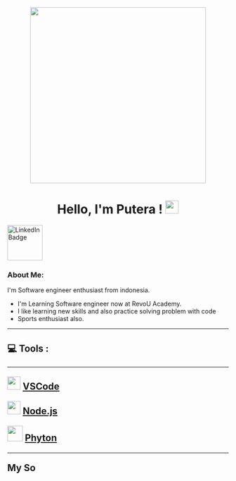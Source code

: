 <div id="header" align="center">

<img src="https://media0.giphy.com/media/v1.Y2lkPTc5MGI3NjExcHJqazhhejlhOGk2ZmRqenYwNWtyOG56cHZ5eWRpcWNueXNtd294MSZlcD12MV9pbnRlcm5hbF9naWZfYnlfaWQmY3Q9Zw/RbDKaczqWovIugyJmW/giphy.gif" width="400"/>

# Hello, I'm Putera ! <img src="https://media.giphy.com/media/hvRJCLFzcasrR4ia7z/giphy.gif" width="30px"/>

</div>
   
<div id="badges">
<a href="https://www.linkedin.com/in/ilham-putera-fadjar-1841a9332/">
   <img src="https://img.shields.io/badge/LinkedIn-%230077B5.svg?logo=linkedin&logoColor=white" alt="LinkedIn Badge" width="80"/>
   </a>

   


</h1>
</div>


### About Me:
I'm Software engineer enthusiast from indonesia.

- I'm Learning Software engineer now at RevoU Academy.
- I like learning new skills and also practice solving problem with code
- Sports enthusiast also.

---
<h2>
💻 Tools : 

---
<img src="https://imgs.search.brave.com/f8flzqmuWXlKITy_pBvFMoVuSzHwHO1_mN2dr-Hqvrk/rs:fit:860:0:0:0/g:ce/aHR0cHM6Ly91cGxv/YWQud2lraW1lZGlh/Lm9yZy93aWtpcGVk/aWEvY29tbW9ucy85/LzlhL1Zpc3VhbF9T/dHVkaW9fQ29kZV8x/LjM1X2ljb24uc3Zn" width="30"> <a href="https://code.visualstudio.com/"> VSCode
</a>

<img src="https://imgs.search.brave.com/9Y0vmhP7z9ZyZRayk63OKBkq1_5nvD-Uen8pZ2f6dLQ/rs:fit:860:0:0:0/g:ce/aHR0cHM6Ly9jZG4u/d29ybGR2ZWN0b3Js/b2dvLmNvbS9sb2dv/cy9ub2RlanMtaWNv/bi5zdmc" width="30"> <a href="https://nodejs.org/en"> Node.js
</a>

<img src="https://imgs.search.brave.com/QlI3VhMNt8Zz9vPnBVV5FeBBvMC6Af5jOgRFEfz3_jw/rs:fit:860:0:0:0/g:ce/aHR0cHM6Ly9sb2dv/cy1kb3dubG9hZC5j/b20vd3AtY29udGVu/dC91cGxvYWRzLzIw/MTYvMTAvUHl0aG9u/X2xvZ29faWNvbi03/MDB4Njk3LnBuZw" width="35">  <a href="https://www.python.org/">Phyton
</a>

---
My So


